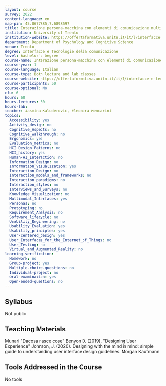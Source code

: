 ```yaml
---
layout: course
survey: 2022
content-language: en
map-pin: 45.0677885,7.6898597
title: Interazione persona-macchina con elementi di comunicazione multimodale
institution: University of Trento
institution-website: https://offertaformativa.unitn.it/it/l/interfacce-e-tecnologie-della-comunicazione 
department: Department of Psychology and Cognitive Science
venue: Trento
degree: Interfacce e Tecnologie della comunicazione
level: Bachelor's Degree
course-name: Interazione persona-macchina con elementi di comunicazione multimodale
course-year: 1
course-language: Italian
course-type: Both lecture and lab classes
course-website: https://offertaformativa.unitn.it/it/l/interfacce-e-tecnologie-della-comunicazione/cosa-si-studia
course-participants: 50
course-optional: No
cfu: 6
hours: 60
hours-lectures: 60
hours-lab: 
teacher: Jasmina Kaluderovic, Eleonora Mencarini
topics: 
  Accessibility: yes
  Activity_design: no
  Cognitive_Aspects: no
  Cognitive_walkthrough: no
  Ergonomics: yes
  Evaluation_metrics: no
  HCI_Design_Patterns: no
  HCI_history: yes
  Human-AI_Interaction: no
  Information_Design: no
  Information_Visualization: yes
  Interaction_Design: no
  Interaction_models_and_frameworks: no
  Interaction_paradigms: no
  Interaction_styles: no
  Interviews_and_Surveys: no
  Knowledge_Visualization: no
  Multimodal_Interfaces: yes
  Personas: no
  Prototyping: no
  Requirement_Analysis: no
  Software_lifecycle: no
  Usability_Engineering: no
  Usability_Evaluation: yes
  Usability_principles: yes
  User-centered_design: yes
  User_Interfaces_for_the_Internet_of_Things: no
  User_Testing: no
  Virtual_and_Augmented_Reality: no
learning-verification: 
  Homework: no 
  Group-project: yes 
  Multiple-choice-questions: no 
  Individual-project: no 
  Oral-examination: yes 
  Open-ended-questions: no 
---
```



## Syllabus 
Not public

## Teaching Materials 
Munari "Dacosa nasce cose"
Benyon D. (2019), "Designing User Experience"
Johnson, J. (2020). Designing with the mind in mind: simple guide to understanding user interface design guidelines. Morgan Kaufmann

## Tools Addressed in the Course 
No tools
